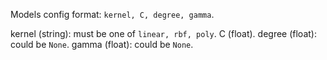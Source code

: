 Models config format: `kernel, C, degree, gamma`.

kernel (string): must be one of `linear, rbf, poly`.
C (float).
degree (float): could be `None`.
gamma (float): could be `None`.